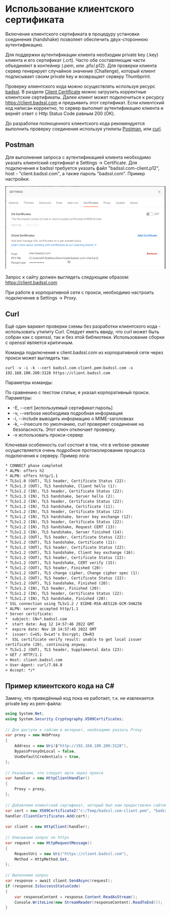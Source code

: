 # Использование клиентского сертификата

Включение клиентского сертификата в процедуру установки соединения (handshake) позволяет обеспечить двух-стороннюю аутентификацию.

Для поддержки аутентификации клиента необходим private key (.key) клиента и его сертификат (.crt). Часто обе составляющие части объединяют в контейнер (.pem, или .pfx/.p12). Для проверки клиента сервер генерирует случайное значение (Challenge), который клиент подписывает своим private key и возвращает серверу Thumbprint.

Проверку клиентского кода можно осуществлять используя ресурс [badssl](https://badssl.com). В разделе [Client Certificate](https://badssl.com/download/) можно загрузить корректные клиентские сертификаты. Далее клиент может подключиться к ресурсу https://client.badssl.com и предъявить этот сертификат. Если клиентский код написан корректно, то сервер выполнит аутентификацию клиента и вернёт ответ с Http Status Code равным 200 (OK).

До разработки полноценного клиентского кода рекомендуется выполнить проверку соединения используя утилиты [Postman](https://www.postman.com/), или [curl](https://curl.se/).

## Postman

Для выполнения запроса с аутентификацией клиента необходимо указать клиентский сертификат в Settings -> Certificate. Для подключения к badssl требуется указать файл "badssl.com-client.p12", host - "client.badssl.com", а также пароль "badssl.com". Пример настройки:

![alt text](./PostmanAddClientCertificate.png "Client certificate's settings for Postman")

Запрос к сайту должен выглядеть следующим образом: https://client.badssl.com

При работе в корпоративной сети с прокси, необходимо настроить подключение в Settings -> Proxy.

## Curl

Ещё один вариант проверки схемы без разработки клиентского кода - использовать утилиту Curl. Следует иметь ввиду, что curl может быть собран как с openssl, так и без этой библиотеки. Использование сборки с openssl является критичным.

Команда подключения к client.badssl.com из корпоративной сети через прокси может выглядеть так:

``` shell
curl -v -i -k --cert badssl.com‐client.pem:badssl.com -x 192.168.100.200:3128 https://client.badssl.com
```

Параметры команды:

По сравнению с текстом статьи, я указал корпоративный прокси. Параметры:

- -E, --cert [используемый сертификат:пароль]
- -v, --verbose необходима подробная информация
- -i, --include выводить информацию о MIME-заголовках
- -k, --insecure по умолчанию, curl проверяет соединение на безопасность. Этот ключ отключает проверку.
- -x использовать прокси-сервер

Ключевая особенность curl состоит в том, что в verbose-режиме осуществляется очень подробное протоколирование процесса подключения к серверу. Пример лога:

``` log
* CONNECT phase completed
* ALPN: offers h2
* ALPN: offers http/1.1
* TLSv1.0 (OUT), TLS header, Certificate Status (22):
* TLSv1.3 (OUT), TLS handshake, Client hello (1):
* TLSv1.2 (IN), TLS header, Certificate Status (22):
* TLSv1.3 (IN), TLS handshake, Server hello (2):
* TLSv1.2 (IN), TLS header, Certificate Status (22):
* TLSv1.2 (IN), TLS handshake, Certificate (11):
* TLSv1.2 (IN), TLS header, Certificate Status (22):
* TLSv1.2 (IN), TLS handshake, Server key exchange (12):
* TLSv1.2 (IN), TLS header, Certificate Status (22):
* TLSv1.2 (IN), TLS handshake, Request CERT (13):
* TLSv1.2 (IN), TLS handshake, Server finished (14):
* TLSv1.2 (OUT), TLS header, Certificate Status (22):
* TLSv1.2 (OUT), TLS handshake, Certificate (11):
* TLSv1.2 (OUT), TLS header, Certificate Status (22):
* TLSv1.2 (OUT), TLS handshake, Client key exchange (16):
* TLSv1.2 (OUT), TLS header, Certificate Status (22):
* TLSv1.2 (OUT), TLS handshake, CERT verify (15):
* TLSv1.2 (OUT), TLS header, Finished (20):
* TLSv1.2 (OUT), TLS change cipher, Change cipher spec (1):
* TLSv1.2 (OUT), TLS header, Certificate Status (22):
* TLSv1.2 (OUT), TLS handshake, Finished (20):
* TLSv1.2 (IN), TLS header, Finished (20):
* TLSv1.2 (IN), TLS header, Certificate Status (22):
* TLSv1.2 (IN), TLS handshake, Finished (20):
* SSL connection using TLSv1.2 / ECDHE-RSA-AES128-GCM-SHA256
* ALPN: server accepted http/1.1
* Server certificate:
*  subject: CN=*.badssl.com
*  start date: Aug 12 14:57:46 2022 GMT
*  expire date: Nov 10 14:57:45 2022 GMT
*  issuer: C=US; O=Let's Encrypt; CN=R3
*  SSL certificate verify result: unable to get local issuer certificate (20), continuing anyway.
* TLSv1.2 (OUT), TLS header, Supplemental data (23):
> GET / HTTP/1.1
> Host: client.badssl.com
> User-Agent: curl/7.84.0
> Accept: */*
```

## Пример клиентского кода на C\#

Замечу, что приведённый код пока не работает, т.к. не извлекается private key из pem-файла:

``` csharp
using System.Net;
using System.Security.Cryptography.X509Certificates;

// Для доступа к сайтам в интернет, необходимо указать Proxy
var proxy = new WebProxy
{
    Address = new Uri($"http://192.168.100.200:3128"),
    BypassProxyOnLocal = false,
    UseDefaultCredentials = true,
};

// Указываем, что следует идти через прокси
var handler = new HttpClientHandler()
{
    Proxy = proxy,
};

// Добавляем клиентский сертификат, который был нам предоставлен сайтом badssl.com
var cert = new X509Certificate2("c:/Temp/badssl.com-client.pem", "badssl.com");
handler.ClientCertificates.Add(cert);

var client = new HttpClient(handler);

// Описываем запрос по https
var request = new HttpRequestMessage()
{
    RequestUri = new Uri("https://client.badssl.com"),
    Method = HttpMethod.Get,
};

// Выполняем запрос 
var response = await client.SendAsync(request);
if (response.IsSuccessStatusCode)
{
    var responseContent = response.Content.ReadAsStream();
    Console.WriteLine(new StreamReader(responseContent).ReadToEnd());
}
```

